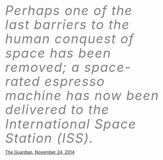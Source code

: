 
<i style="letter-spacing: 0.05em; font-size: 3em; line-height: 1.1em; color: gray;">Perhaps one of the last barriers to the human conquest of space has been removed; a space-rated espresso machine has now been delivered to the International Space Station (ISS).</i>

<a href="http://www.theguardian.com/science/2014/nov/24/space-station-coffee-maker-perfect-espresso" target="_blank">The Guardian, November 24, 2014</a>
